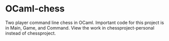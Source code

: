 # OCaml-chess
Two player command line chess in OCaml.
Important code for this project is in Main, Game, and Command.
View the work in chessproject-personal instead of chessproject.
